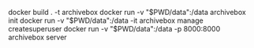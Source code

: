 docker build . -t archivebox
docker run -v "$PWD/data":/data archivebox init
docker run -v "$PWD/data":/data -it archivebox manage createsuperuser
docker run -v "$PWD/data":/data -p 8000:8000 archivebox server
